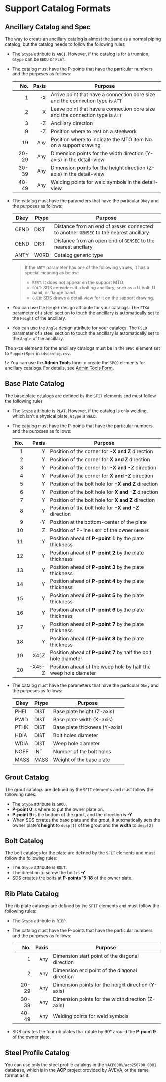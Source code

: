 # Support Catalog Formats

## Ancillary Catalog and Spec

The way to create an ancillary catalog is almost the same as a normal piping catalog, but the catalog needs to follow the following rules:

- The `Gtype` attribute is `ANCI`. However, if the catalog is for a trunnion, `Gtype` can be `REDU` or `PLAT`.

- The catalog must have the P-points that have the particular numbers and the purposes as follows:

  |   No. | Paxis | Purpose                                                                        |
  | ----: | ----: | ------------------------------------------------------------------------------ |
  |     1 |    -X | Arrive point that have a connection bore size and the connection type is `ATT` |
  |     2 |     X | Leave point that have a connection bore size and the connection type is `ATT`  |
  |     3 |    -Z | Ancillary direction                                                            |
  |     9 |    -Z | Position where to rest on a steelwork                                          |
  |    19 |   Any | Position where to indicate the MTO item No. on a support drawing               |
  | 20-29 |   Any | Dimension points for the width direction (Y-axis) in the detail-view           |
  | 30-39 |   Any | Dimension points for the height direction (Z-axis) in the detail-view          |
  | 40-49 |   Any | Welding points for weld symbols in the detail-view                             |

- The catalog must have the parameters that have the particular `Dkey` and the purposes as follows:

  | Dkey | Ptype | Purpose                                                                                 |
  | ---- | ----- | --------------------------------------------------------------------------------------- |
  | CEND | DIST  | Distance from an end of `GENSEC` connected to another `GENSEC` to the nearest ancillary |
  | OEND | DIST  | Distance from an open end of `GENSEC` to the nearest ancillary                          |
  | ANTY | WORD  | Catalog generic type                                                                    |

  > If the `ANTY` parameter has one of the following values, it has a special meaning as below:
  >
  > - `REST`: It does not appear on the support MTO.
  > - `BOLT`: SDS considers it a bolting ancillary, such as a U bolt, U band, or flange band.
  > - `GUID`: SDS draws a detail-view for it on the support drawing.

- You can use the `Height` design attribute for your catalogs. The `FTKA` parameter of a steel section to touch the ancillary is automatically set to the `Height` of the ancillary.

- You can use the `Angle` design attribute for your catalogs. The `FSLO` parameter of a steel section to touch the ancillary is automatically set to the `Angle` of the ancillary.

The `SPCO` elements for the ancillary catalogs must be in the `SPEC` element set to `SupportSpec` in `sdsconfig.csv`.

!> You can use the **Admin Tools** form to create the `SPCO` elements for ancillary catalogs. For details, see [Admin Tools Form](admin-form.md).

## Base Plate Catalog

The base plate catalogs are defined by the `SFIT` elements and must follow the following rules:

- The `Gtype` attribute is `PLAT`. However, if the catalog is only welding, which isn't a physical plate, `Gtype` is `WELD`.

- The catalog must have the P-points that have the particular numbers and the purposes as follows:

  | No. |  Paxis | Purpose                                                        |
  | --: | -----: | -------------------------------------------------------------- |
  |   1 |      Y | Position of the corner for **-X and Z** direction              |
  |   2 |      Y | Position of the corner for **X and Z** direction               |
  |   3 |      Y | Position of the corner for **-X and -Z** direction             |
  |   4 |      Y | Position of the corner for **X and -Z** direction              |
  |   5 |      Y | Position of the bolt hole for **-X and Z** direction           |
  |   6 |      Y | Position of the bolt hole for **X and -Z** direction           |
  |   7 |      Y | Position of the bolt hole for **X and Z** direction            |
  |   8 |      Y | Position of the bolt hole for **-X and -Z** direction          |
  |   9 |     -Y | Position at the bottom-center of the plate                     |
  |  10 |      Z | Position of P-line `LBOT` of the owner `GENSEC`                |
  |  11 |      Y | Position ahead of **P-point 1** by the plate thickness         |
  |  12 |      Y | Position ahead of **P-point 2** by the plate thickness         |
  |  13 |      Y | Position ahead of **P-point 3** by the plate thickness         |
  |  14 |      Y | Position ahead of **P-point 4** by the plate thickness         |
  |  15 |      Y | Position ahead of **P-point 5** by the plate thickness         |
  |  16 |      Y | Position ahead of **P-point 6** by the plate thickness         |
  |  17 |      Y | Position ahead of **P-point 7** by the plate thickness         |
  |  18 |      Y | Position ahead of **P-point 8** by the plate thickness         |
  |  19 |   X45Z | Position ahead of **P-point 7** by half the bolt hole diameter |
  |  20 | -X45-Z | Position ahead of the weep hole by half the weep hole diameter |

- The catalog must have the parameters that have the particular `Dkey` and the purposes as follows:

  | Dkey | Ptype | Purpose                       |
  | ---- | ----- | ----------------------------- |
  | PHEI | DIST  | Base plate height (Z-axis)    |
  | PWID | DIST  | Base plate width (X-axis)     |
  | PTHK | DIST  | Base plate thickness (Y-axis) |
  | HDIA | DIST  | Bolt holes diameter           |
  | WDIA | DIST  | Weep hole diameter            |
  | NOFF | INT   | Number of the bolt holes      |
  | MASS | MASS  | Weight of the base plate      |

## Grout Catalog

The grout catalogs are defined by the `SFIT` elements and must follow the following rules:

- The `Gtype` attribute is `GROU`.
- **P-point 0** is where to put the owner plate on.
- **P-point 9** is the bottom of the grout, and the direction is **-Y**.
- When SDS creates the base plate and the grout, it automatically sets the owner plate's **height** to `desp[1]` of the grout and the **width** to `desp[2]`.

## Bolt Catalog

The bolt catalogs for the plate are defined by the `SFIT` elements and must follow the following rules:

- The `Gtype` attribute is `BOLT`.
- The direction to screw the bolt is **-Y**.
- SDS creates the bolts at **P-points 15-18** of the owner plate.

## Rib Plate Catalog

The rib plate catalogs are defined by the `SFIT` elements and must follow the following rules:

- The `Gtype` attribute is `RIBP`.

- The catalog must have the P-points that have the particular numbers and the purposes as follows:

  |   No. | Paxis | Purpose                                            |
  | ----: | ----: | -------------------------------------------------- |
  |     1 |   Any | Dimension start point of the diagonal direction    |
  |     2 |   Any | Dimension end point of the diagonal direction      |
  | 20-29 |   Any | Dimension points for the height direction (Y-axis) |
  | 30-39 |   Any | Dimension points for the width direction (Z-axis)  |
  | 40-49 |   Any | Welding points for weld symbols                    |

- SDS creates the four rib plates that rotate by 90° around the **P-point 9** of the owner plate.

## Steel Profile Catalog

You can use only the steel profile catalogs in the `%ACP000%/acp250700_0001` database, which is in the **ACP** project provided by AVEVA, or the same format as it.
